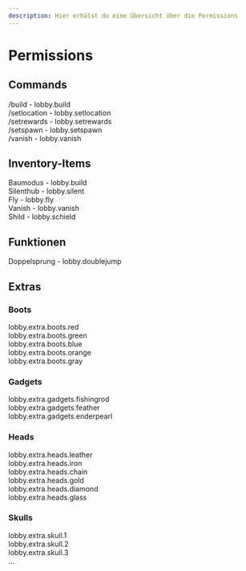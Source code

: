 ```yaml
---
description: Hier erhälst du eine Übersicht über die Permissions
---
```


# Permissions

## Commands

/build - lobby.build  
/setlocation - lobby.setlocation  
/setrewards - lobby.setrewards  
/setspawn - lobby.setspawn  
/vanish - lobby.vanish

## Inventory-Items

Baumodus - lobby.build  
Silenthub - lobby.silent  
Fly - lobby.fly  
Vanish - lobby.vanish  
Shild - lobby.schield

## Funktionen

Doppelsprung - lobby.doublejump

## Extras

### Boots

lobby.extra.boots.red  
lobby.extra.boots.green  
lobby.extra.boots.blue  
lobby.extra.boots.orange  
lobby.extra.boots.gray

### Gadgets 

lobby.extra.gadgets.fishingrod  
lobby.extra.gadgets.feather  
lobby.extra.gadgets.enderpearl

### Heads

lobby.extra.heads.leather   
lobby.extra.heads.iron   
lobby.extra.heads.chain   
lobby.extra.heads.gold   
lobby.extra.heads.diamond   
lobby.extra.heads.glass

### Skulls

lobby.extra.skull.1  
lobby.extra.skull.2  
lobby.extra.skull.3  
...



